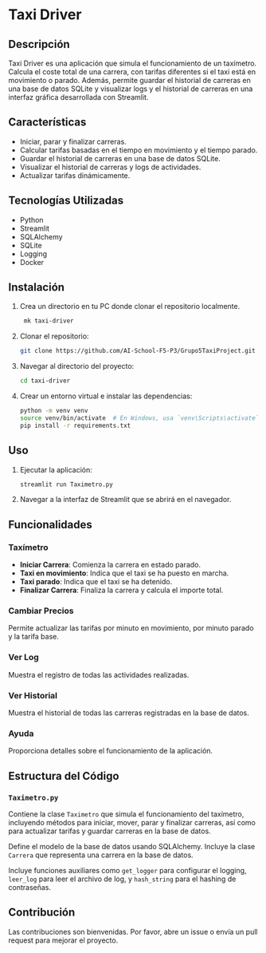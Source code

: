 # Taxi Driver

## Descripción

Taxi Driver es una aplicación que simula el funcionamiento de un taxímetro. Calcula el coste total de una carrera, con tarifas diferentes si el taxi está en movimiento o parado. Además, permite guardar el historial de carreras en una base de datos SQLite y visualizar logs y el historial de carreras en una interfaz gráfica desarrollada con Streamlit.

## Características

- Iniciar, parar y finalizar carreras.
- Calcular tarifas basadas en el tiempo en movimiento y el tiempo parado.
- Guardar el historial de carreras en una base de datos SQLite.
- Visualizar el historial de carreras y logs de actividades.
- Actualizar tarifas dinámicamente.

## Tecnologías Utilizadas

- Python
- Streamlit
- SQLAlchemy
- SQLite
- Logging
- Docker

## Instalación

1. Crea un directorio en tu PC donde clonar el repositorio localmente.
   ```sh
    mk taxi-driver
   ```
2. Clonar el repositorio:
    ```sh
    git clone https://github.com/AI-School-F5-P3/Grupo5TaxiProject.git
    ```
3. Navegar al directorio del proyecto:
    ```sh
    cd taxi-driver
    ```
3. Crear un entorno virtual e instalar las dependencias:
    ```sh
    python -m venv venv
    source venv/bin/activate  # En Windows, usa `venv\Scripts\activate`
    pip install -r requirements.txt
    ```

## Uso

1. Ejecutar la aplicación:
    ```sh
    streamlit run Taximetro.py
    ```
2. Navegar a la interfaz de Streamlit que se abrirá en el navegador.

## Funcionalidades

### Taxímetro

- **Iniciar Carrera**: Comienza la carrera en estado parado.
- **Taxi en movimiento**: Indica que el taxi se ha puesto en marcha.
- **Taxi parado**: Indica que el taxi se ha detenido.
- **Finalizar Carrera**: Finaliza la carrera y calcula el importe total.

### Cambiar Precios

Permite actualizar las tarifas por minuto en movimiento, por minuto parado y la tarifa base.

### Ver Log

Muestra el registro de todas las actividades realizadas.

### Ver Historial

Muestra el historial de todas las carreras registradas en la base de datos.

### Ayuda

Proporciona detalles sobre el funcionamiento de la aplicación.

## Estructura del Código

### `Taximetro.py`

Contiene la clase `Taximetro` que simula el funcionamiento del taxímetro, incluyendo métodos para iniciar, mover, parar y finalizar carreras, así como para actualizar tarifas y guardar carreras en la base de datos.

Define el modelo de la base de datos usando SQLAlchemy. Incluye la clase `Carrera` que representa una carrera en la base de datos.

Incluye funciones auxiliares como `get_logger` para configurar el logging, `leer_log` para leer el archivo de log, y `hash_string` para el hashing de contraseñas.

## Contribución

Las contribuciones son bienvenidas. Por favor, abre un issue o envía un pull request para mejorar el proyecto.
